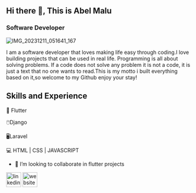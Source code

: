 ## Hi there 👋, This is Abel Malu
### Software Developer 
![IMG_20231211_051641_167](https://github.com/user-attachments/assets/131330b2-47b0-4059-819d-bdb0dba04f17)


 I am a software developer that loves making life easy through coding.I love building projects that can be used in real life. Programming is all about solving problems. If a code does not solve any problem it is not a code, it is just a text that no one wants to read.This is my motto i built everything based on it,so welcome to my Github enjoy your stay!

## Skills and Experience
🐍 Flutter

🖱️Django

🖥️Laravel

💻 HTML | CSS | JAVASCRIPT

- 👯 I’m looking to collaborate in flutter projects
  



[<img src='https://cdn.jsdelivr.net/npm/simple-icons@3.0.1/icons/linkedin.svg' alt='linkedin' height='40'>]([https://www.linkedin.com/in/https://www.linkedin.com/in/abel-malu-](https://www.linkedin.com/in/abelmalu/))  [<img src='https://cdn.jsdelivr.net/npm/simple-icons@3.0.1/icons/icloud.svg' alt='website' height='40'>](https://abelmalu.up.railway.app/)  
